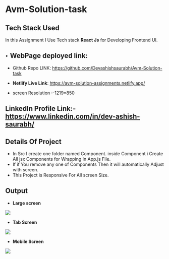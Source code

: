 # Avm-Solution-task

## Tech Stack Used
In this Assignment I Use Tech stack **React Js** for Developing Frontend UI.

## ‣ WebPage deployed link:

- Github Repo LINK: https://github.com/Devashishsaurabh/Avm-Solution-task

- **Netlify Live Link**: https://avm-solution-assignments.netlify.app/

- screen Resolution :-1219*850

## LinkedIn Profile Link:-https://www.linkedin.com/in/dev-ashish-saurabh/

## Details Of Project

- In Src I create one folder named Component. inside Component i Create All jsx Components for Wrapping In App.js File.
- If if You remove any one of Components Then it will automatically Adjust with screen.
- This Project is Responsive For All screen Size.

## Output

- **Large screen**
<img src="https://user-images.githubusercontent.com/100850897/211144963-7b4dae7f-87f8-4294-a688-475edae3dab0.png"/>

- **Tab Screen**
<img src="https://user-images.githubusercontent.com/100850897/211144984-932c5153-279a-4b36-8468-5540fcb0f756.png"/>

- **Mobile Screen**
<img src="https://user-images.githubusercontent.com/100850897/211145001-883abdb4-6dc8-4e00-87b3-edbda5070e0d.png"/>
